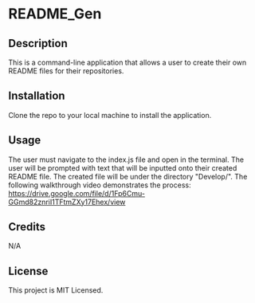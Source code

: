# README_Gen

## Description

This is a command-line application that allows a user to create their own README files for their repositories.

## Installation

Clone the repo to your local machine to install the application.

## Usage

The user must navigate to the index.js file and open in the terminal. The user will be prompted with text that will be inputted onto their created README file. The created file will be under the directory "Develop/". The following walkthrough video demonstrates the process:
https://drive.google.com/file/d/1Fp6Cmu-GGmd82znriI1TFtmZXy17Ehex/view

## Credits
N/A

## License
This project is MIT Licensed.
